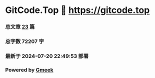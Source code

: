 # GitCode.Top :link: https://gitcode.top 
### 总文章 [23](https://gitcode.top/archive.html) 篇 
### 总字数 72207 字
### 最新于 2024-07-20 22:49:53 部署 
### Powered by [Gmeek](https://github.com/Meekdai/Gmeek)
